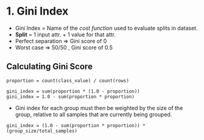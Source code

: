 # 1. Gini Index

- Gini Index = Name of the _cost function_ used to evaluate splits in dataset.
- **Split** = 1 input attr. + 1 value for that attr.
- Perfect separation => Gini score of 0
- Worst case => 50/50 , Gini score of 0.5

## Calculating Gini Score

```
proportion = count(class_value) / count(rows)
```

```
gini_index = sum(proportion * (1.0 - proportion))
gini_index = 1.0 - sum(proportion * proportion)
```

- Gini index for each group must then be weighted by the size of the group, relative to all samples that are currently being grouped.

```
gini_index = (1.0 - sum(proportion * proportion)) * (group_size/total_samples)
```
